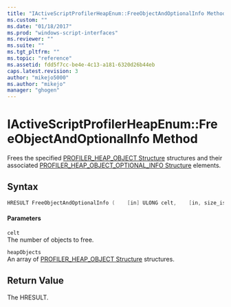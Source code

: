 ```yaml
---
title: "IActiveScriptProfilerHeapEnum::FreeObjectAndOptionalInfo Method | Microsoft Docs"
ms.custom: ""
ms.date: "01/18/2017"
ms.prod: "windows-script-interfaces"
ms.reviewer: ""
ms.suite: ""
ms.tgt_pltfrm: ""
ms.topic: "reference"
ms.assetid: fdd5f7cc-be4e-4c13-a181-6320d26b44eb
caps.latest.revision: 3
author: "mikejo5000"
ms.author: "mikejo"
manager: "ghogen"
---
```

# IActiveScriptProfilerHeapEnum::FreeObjectAndOptionalInfo Method
Frees the specified [PROFILER_HEAP_OBJECT Structure](../../winscript/reference/profiler-heap-object-structure.md) structures and their associated [PROFILER_HEAP_OBJECT_OPTIONAL_INFO Structure](../../winscript/reference/profiler-heap-object-optional-info-structure.md) elements.  
  
## Syntax  
  
```cpp
HRESULT FreeObjectAndOptionalInfo (    [in] ULONG celt,    [in, size_is(celt)] PROFILER_HEAP_OBJECT** heapObjects);  
```  
  
#### Parameters  
 `celt`  
 The number of objects to free.  
  
 `heapObjects`  
 An array of [PROFILER_HEAP_OBJECT Structure](../../winscript/reference/profiler-heap-object-structure.md) structures.  
  
## Return Value  
 The HRESULT.
